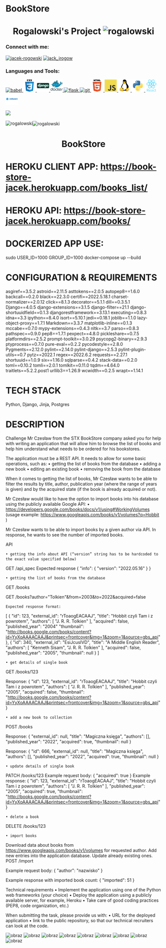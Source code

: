 # BookStore

<h1 align="center">Rogalowski's Project <img src="https://komarev.com/ghpvc/?username=rogalowski&label=Profile%20views&color=0e75b6&style=flat" alt="rogalowski" /></h1>

<h3 align="left">Connect with me:</h3>
<p align="left">
<a href="https://linkedin.com/in/jacek-rogowski" target="blank"><img align="center" src="https://raw.githubusercontent.com/rahuldkjain/github-profile-readme-generator/master/src/images/icons/Social/linked-in-alt.svg" alt="jacek-rogowski" height="30" width="40" /></a>
<a href="https://instagram.com/jack_jrogow" target="blank"><img align="center" src="https://raw.githubusercontent.com/rahuldkjain/github-profile-readme-generator/master/src/images/icons/Social/instagram.svg" alt="jack_jrogow" height="30" width="40" /></a>
</p>

<h3 align="left">Languages and Tools:</h3>
<p align="left"> <a href="https://babeljs.io/" target="_blank" rel="noreferrer"> <img src="https://www.vectorlogo.zone/logos/babeljs/babeljs-icon.svg" alt="babel" width="40" height="40"/> </a> <a href="https://www.w3schools.com/css/" target="_blank" rel="noreferrer"> <img src="https://raw.githubusercontent.com/devicons/devicon/master/icons/css3/css3-original-wordmark.svg" alt="css3" width="40" height="40"/> </a> <a href="https://www.djangoproject.com/" target="_blank" rel="noreferrer"> <img src="https://raw.githubusercontent.com/devicons/devicon/master/icons/django/django-original.svg" alt="django" width="40" height="40"/> </a> <a href="https://www.docker.com/" target="_blank" rel="noreferrer"> <img src="https://raw.githubusercontent.com/devicons/devicon/master/icons/docker/docker-original-wordmark.svg" alt="docker" width="40" height="40"/> </a> <a href="https://flask.palletsprojects.com/" target="_blank" rel="noreferrer"> <img src="https://www.vectorlogo.zone/logos/pocoo_flask/pocoo_flask-icon.svg" alt="flask" width="40" height="40"/> </a> <a href="https://git-scm.com/" target="_blank" rel="noreferrer"> <img src="https://www.vectorlogo.zone/logos/git-scm/git-scm-icon.svg" alt="git" width="40" height="40"/> </a> <a href="https://www.w3.org/html/" target="_blank" rel="noreferrer"> <img src="https://raw.githubusercontent.com/devicons/devicon/master/icons/html5/html5-original-wordmark.svg" alt="html5" width="40" height="40"/> </a> <a href="https://developer.mozilla.org/en-US/docs/Web/JavaScript" target="_blank" rel="noreferrer"> <img src="https://raw.githubusercontent.com/devicons/devicon/master/icons/javascript/javascript-original.svg" alt="javascript" width="40" height="40"/> </a> <a href="https://www.linux.org/" target="_blank" rel="noreferrer"> <img src="https://raw.githubusercontent.com/devicons/devicon/master/icons/linux/linux-original.svg" alt="linux" width="40" height="40"/> </a> <a href="https://www.python.org" target="_blank" rel="noreferrer"> <img src="https://raw.githubusercontent.com/devicons/devicon/master/icons/python/python-original.svg" alt="python" width="40" height="40"/> </a> <a href="https://reactjs.org/" target="_blank" rel="noreferrer"> <img src="https://raw.githubusercontent.com/devicons/devicon/master/icons/react/react-original-wordmark.svg" alt="react" width="40" height="40"/> </a> <a href="https://webpack.js.org" target="_blank" rel="noreferrer"> <img src="https://raw.githubusercontent.com/devicons/devicon/d00d0969292a6569d45b06d3f350f463a0107b0d/icons/webpack/webpack-original-wordmark.svg" alt="webpack" width="40" height="40"/> </a> </p>

![](http://github-profile-summary-cards.vercel.app/api/cards/profile-details?username=rogalowski&theme=solarized)

<p>  <img align="center" src="https://github-readme-stats.vercel.app/api?username=rogalowski&show_icons=true&locale=en" alt="rogalowski" /> &nbsp; <img align="left" src="https://github-readme-stats.vercel.app/api/top-langs?username=rogalowski&show_icons=true&locale=en&layout=compact" alt="rogalowski" /> </p>

<h1 align="center">BookStore</h1>

# HEROKU CLIENT APP: https://book-store-jacek.herokuapp.com/books_list/

# HEROKU API: https://book-store-jacek.herokuapp.com/books/

# DOCKERIZED APP USE:

sudo USER_ID=1000 GROUP_ID=1000 docker-compose up --build 

# CONFIGURATION & REQUIREMENTS

asgiref==3.5.2
astroid==2.11.5
asttokens==2.0.5
autopep8==1.6.0
backcall==0.2.0
black==22.3.0
certifi==2022.5.18.1
charset-normalizer==2.0.12
click==8.1.3
decorator==5.1.1
dill==0.3.5.1
Django==4.0.5
django-extensions==3.1.5
django-filter==21.1
django-shortuuidfield==0.1.3
djangorestframework==3.13.1
executing==0.8.3
idna==3.3
ipython==8.4.0
isort==5.10.1
jedi==0.18.1
joblib==1.1.0
lazy-object-proxy==1.7.1
Markdown==3.3.7
matplotlib-inline==0.1.3
mccabe==0.7.0
mypy-extensions==0.4.3
nltk==3.7
parso==0.8.3
pathspec==0.9.0
pep8==1.7.1
pexpect==4.8.0
pickleshare==0.7.5
platformdirs==2.5.2
prompt-toolkit==3.0.29
psycopg2-binary==2.9.3
ptyprocess==0.7.0
pure-eval==0.2.2
pycodestyle==2.8.0
Pygments==2.12.0
pylint==2.14.0
pylint-django==2.5.3
pylint-plugin-utils==0.7
pytz==2022.1
regex==2022.6.2
requests==2.27.1
shortuuid==1.0.9
six==1.16.0
sqlparse==0.4.2
stack-data==0.2.0
toml==0.10.2
tomli==2.0.1
tomlkit==0.11.0
tqdm==4.64.0
traitlets==5.2.2.post1
urllib3==1.26.9
wcwidth==0.2.5
wrapt==1.14.1

# TECH STACK

Python, Django, Jinja, Postgres

# DESCRIPTION

Challenge
Mr Czesław from the STX BookStore company asked you for help with writing an application that will allow him to browse the list of books and help him understand what needs to be ordered for his bookstores.

The application must be a REST API. It needs to allow for some basic operations, such as:
• getting the list of books from the database
• adding a new book
• editing an existing book
• removing the book from the database

When it comes to getting the list of books, Mr Czesław wants to be able to filter the results by title, author, publication year (where the range of years is given) and by the acquired state (if the book is already acquired or not).

Mr Czesław would like to have the option to import books into his database using the publicly available Google API:
• https://developers.google.com/books/docs/v1/using#WorkingVolumes (usage example: https://www.googleapis.com/books/v1/volumes?q=Hobbit )

Mr Czesław wants to be able to import books by a given author via API. In response, he wants to see the number of imported books.

API

    • getting the info about API (“version” string has to be hardcoded to the exact value specified below)

GET /api_spec
Expected response
{
"info": {
"version": "2022.05.16"
}
}

    • getting the list of books from the database

GET /books

GET /books?author="Tolkien"&from=2003&to=2022&acquired=false

    Expected response format:

[
{
"id": 123,
"external_id": "rToaogEACAAJ",
"title": "Hobbit czyli Tam i z powrotem",
"authors": [
"J. R. R. Tolkien"
],
"acquired": false,
"published_year": "2004"
"thumbnail": "http://books.google.com/books/content?id=YyXoAAAACAAJ&printsec=frontcover&img=1&zoom=1&source=gbs_api"
},
{
"id": 340,
"external_id": "EsiJcusIVD",
"title": "A Middle English Reader",
"authors": [
"Kenneth Sisam",
"J. R. R. Tolkien"
],
"acquired": false,
"published_year": "2005",
"thumbnail": null
}
]

    • get details of single book

GET /books/123

Response:
{
"id": 123,
"external_id": "rToaogEACAAJ",
"title": "Hobbit czyli Tam i z powrotem",
"authors": [
"J. R. R. Tolkien"
],
"published_year": "2005",
"acquired": false,
"thumbnail": "http://books.google.com/books/content?id=YyXoAAAACAAJ&printsec=frontcover&img=1&zoom=1&source=gbs_api"
}

    • add a new book to collection

POST /books

Response:
{
"external_id": null,
"title": "Magiczna księga",
"authors": [],
"published_year": "2022",
"acquired": true,
"thumbnail": null
}

Response:
{
"id": 666,
"external_id": null,
"title": "Magiczna księga",
"authors": [],
"published_year": "2022",
"acquired": true,
"thumbnail": null
}

    • update details of single book

PATCH /books/123
Example request body:
{
"acquired": true
}
Example response:
{
"id": 123,
"external_id": "rToaogEACAAJ",
"title": "Hobbit czyli Tam i z powrotem",
"authors": [
"J. R. R. Tolkien"
],
"published_year": "2005",
"acquired": true,
"thumbnail": "http://books.google.com/books/content?id=YyXoAAAACAAJ&printsec=frontcover&img=1&zoom=1&source=gbs_api"
}

    • delete a book

DELETE /books/123

    • import books

Download data about books from https://www.googleapis.com/books/v1/volumes for requested author. Add new entries into the application database. Update already existing ones.
POST /import

Example request body:
{
"author": "nazwisko"
}

Example response with imported book count:
{
"imported": 51
}

Technical requirements
• Implement the application using one of the Python web frameworks (your choice)
• Deploy the application using a publicly available server, for example, Heroku
• Take care of good coding practices (PEP8, code organization, etc.)

When submitting the task, please provide us with:
• URL for the deployed application
• link to the public repository, so that our technical recruiters can look at the code.

![obraz](https://user-images.githubusercontent.com/68423391/174774432-6394ad96-f9eb-4c2f-817a-ee9a8a925119.png)
![obraz](https://user-images.githubusercontent.com/68423391/174774480-5d9b1df7-4558-4ca2-8db2-f9d346897f50.png)
![obraz](https://user-images.githubusercontent.com/68423391/174774585-8788e165-bbe8-45ab-9024-083f644f6835.png)
![obraz](https://user-images.githubusercontent.com/68423391/174774659-187cdcb1-6376-416d-868f-f66a9c5f152d.png)
![obraz](https://user-images.githubusercontent.com/68423391/174774734-25fbd491-62ba-478e-b186-bb1d071d129c.png)
![obraz](https://user-images.githubusercontent.com/68423391/174774826-c4404048-ed68-4692-a5df-8fd849b37ec4.png)
![obraz](https://user-images.githubusercontent.com/68423391/174774894-9c315213-7dec-4483-bcd6-245b546a5fcc.png)
![obraz](https://user-images.githubusercontent.com/68423391/174774938-5d8a4d1d-51df-4f4e-bbaa-6a0b65a73b4f.png)
![obraz](https://user-images.githubusercontent.com/68423391/177863514-90c50461-d73f-4444-b8d4-905e198c5cd8.png)


